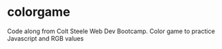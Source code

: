 # colorgame
Code along from Colt Steele Web Dev Bootcamp. Color game to practice Javascript and RGB values
